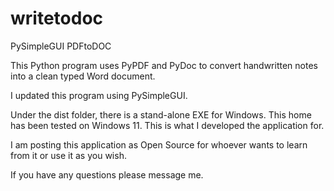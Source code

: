 # writetodoc
 PySimpleGUI PDFtoDOC

 This Python program uses PyPDF and PyDoc to convert handwritten notes into a clean typed Word document.

 I updated this program using PySimpleGUI. 

 Under the dist folder, there is a stand-alone EXE for Windows. This home has been tested on Windows 11. This is what I developed the application for. 

 I am posting this application as Open Source for whoever wants to learn from it or use it as you wish. 

 If you have any questions please message me.
